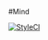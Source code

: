 #Mind

[![StyleCI](https://github.styleci.io/repos/242251161/shield?branch=master)](https://github.styleci.io/repos/242251161)
